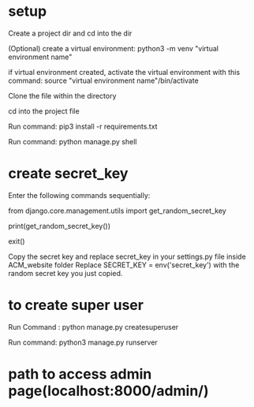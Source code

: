 # setup

Create a project dir and cd into the dir

(Optional) create a virtual environment: python3 -m venv "virtual environment name"

if virtual environment created, activate the virtual environment with this command: source "virtual environment name"/bin/activate

Clone the file within the directory

cd into the project file

Run command: pip3 install -r requirements.txt

Run command: python manage.py shell


# create secret_key

Enter the following commands sequentially:

 from django.core.management.utils import get_random_secret_key

 print(get_random_secret_key())

 exit()

Copy the secret key and replace secret_key in your settings.py file inside ACM_website folder
Replace SECRET_KEY = env('secret_key') with the random secret key you just copied.

# to create super user
Run Command : python manage.py createsuperuser

Run command: python3 manage.py runserver

# path to access admin page(localhost:8000/admin/)
